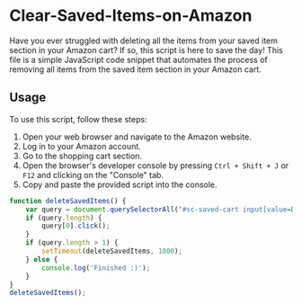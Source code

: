 # Clear-Saved-Items-on-Amazon

Have you ever struggled with deleting all the items from your saved item section in your Amazon cart? If so, this script is here to save the day! This file is a simple JavaScript code snippet that automates the process of removing all items from the saved item section in your Amazon cart.

## Usage

To use this script, follow these steps:

1. Open your web browser and navigate to the Amazon website.
2. Log in to your Amazon account.
3. Go to the shopping cart section.
4. Open the browser's developer console by pressing `Ctrl + Shift + J` or `F12` and clicking on the "Console" tab.
5. Copy and paste the provided script into the console.

```javascript
function deleteSavedItems() {
    var query = document.querySelectorAll("#sc-saved-cart input[value=Delete]");
    if (query.length) {
        query[0].click();
    }
    if (query.length > 1) {
        setTimeout(deleteSavedItems, 1000);
    } else {
        console.log('Finished :)');
    }
}
deleteSavedItems();
